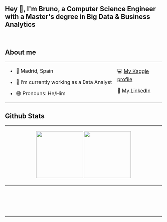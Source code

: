 
## Hey 👋, I'm Bruno, a Computer Science Engineer with a Master's degree in Big Data & Business Analytics 
  
<br/>  


## About me  
<table><tr><td valign="top" width="70%">
  
- 📍 Madrid, Spain  

- 🔭 I’m currently working as a Data Analyst

- 😄 Pronouns: He/Him


   </td><td valign="top" width="70%">
  
 💻 <a href="https://www.kaggle.com/brunourbnalfaro">My Kaggle profile</a>

 📖 <a href="https://www.linkedin.com/in/bruno-urb%C3%A1n-alfaro-3319211b5/">My LinkedIn</a>     
 

</td></tr></table>  




## Github Stats  
<table><tr><td valign="top" width="50%">

<p align= "center">
  <img height= "150" src="https://github-readme-stats.vercel.app/api?username=bruno99&theme=react&show_icons=true&include_all_commits=true" />
  <img height= "150" src="https://github-readme-stats.vercel.app/api/top-langs/?username=bruno99&theme=react&layout=compact" />
</p>

</td></tr></table>  

<br/>  

  

<br/>  

  

<br/>  


<br />

----

